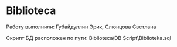 # Biblioteca

Работу выполнили: Губайдуллин Эрик, Слюнцова Светлана

Скрипт БД расположен по пути: Biblioteca\DB Script\Biblioteka.sql
